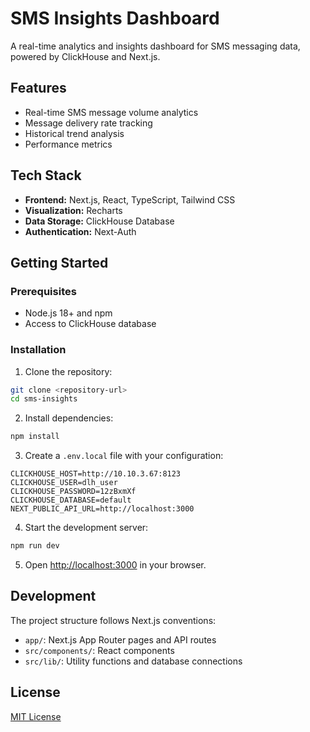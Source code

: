 # SMS Insights Dashboard

A real-time analytics and insights dashboard for SMS messaging data, powered by ClickHouse and Next.js.

## Features

- Real-time SMS message volume analytics
- Message delivery rate tracking
- Historical trend analysis
- Performance metrics

## Tech Stack

- **Frontend:** Next.js, React, TypeScript, Tailwind CSS
- **Visualization:** Recharts
- **Data Storage:** ClickHouse Database
- **Authentication:** Next-Auth

## Getting Started

### Prerequisites

- Node.js 18+ and npm
- Access to ClickHouse database

### Installation

1. Clone the repository:

```bash
git clone <repository-url>
cd sms-insights
```

2. Install dependencies:

```bash
npm install
```

3. Create a `.env.local` file with your configuration:

```
CLICKHOUSE_HOST=http://10.10.3.67:8123
CLICKHOUSE_USER=dlh_user
CLICKHOUSE_PASSWORD=12zBxmXf
CLICKHOUSE_DATABASE=default
NEXT_PUBLIC_API_URL=http://localhost:3000
```

4. Start the development server:

```bash
npm run dev
```

5. Open [http://localhost:3000](http://localhost:3000) in your browser.

## Development

The project structure follows Next.js conventions:

- `app/`: Next.js App Router pages and API routes
- `src/components/`: React components
- `src/lib/`: Utility functions and database connections

## License

[MIT License](LICENSE)
